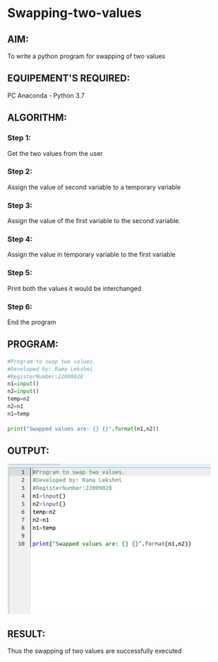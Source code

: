 # Swapping-two-values
## AIM:
To write a python program for swapping of two values
## EQUIPEMENT'S REQUIRED: 
PC
Anaconda - Python 3.7
## ALGORITHM: 
### Step 1:
Get the two values from the user
### Step 2: 
Assign the value of second variable to a temporary variable 
### Step 3: 
Assign the value of the first variable to the second variable.
### Step 4:  
Assign the value in temporary variable to the first variable
### Step 5: 
Print both the values it would be interchanged
### Step 6: 
End the program
## PROGRAM:
```python
#Program to swap two values.
#Developed by: Rama Lekshmi
#RegisterNumber:22009028
n1=input()
n2=input()
temp=n2
n2=n1
n1=temp

print("Swapped values are: {} {}".format(n1,n2))
```
## OUTPUT:
![](swap.png)



## RESULT:
Thus the swapping of two values are successfully executed



